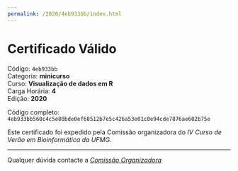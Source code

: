 ```yaml
---
permalink: /2020/4eb933bb/index.html
---
```


# Certificado Válido

Código: `4eb933bb`<br>
Categoria: **minicurso**<br>
Curso: **Visualização de dados em R**<br>
Carga Horária: **4**<br>
Edição: **2020**<br>


Código completo: `4eb933bb560c4c5e80bde0ef68512b7e5c426a53e01c0e94cde7876ae602b75e`


Este certificado foi expedido pela Comissão organizadora do *IV Curso de Verão em Bioinformática da UFMG*.

----

Qualquer dúvida contacte a [_Comissão Organizadora_](<mailto:cursobioinfoufmg@gmail.com$subject=[Certificados]>)

